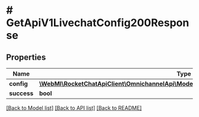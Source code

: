 # # GetApiV1LivechatConfig200Response

## Properties

Name | Type | Description | Notes
------------ | ------------- | ------------- | -------------
**config** | [**\WebMI\RocketChatApiClient\OmnichannelApi\Model\GetApiV1LivechatConfig200ResponseConfig**](GetApiV1LivechatConfig200ResponseConfig.md) |  | [optional]
**success** | **bool** |  | [optional]

[[Back to Model list]](../../README.md#models) [[Back to API list]](../../README.md#endpoints) [[Back to README]](../../README.md)
